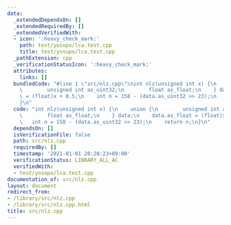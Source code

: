 ```yaml
---
data:
  _extendedDependsOn: []
  _extendedRequiredBy: []
  _extendedVerifiedWith:
  - icon: ':heavy_check_mark:'
    path: test/yosupo/lca.test.cpp
    title: test/yosupo/lca.test.cpp
  _pathExtension: cpp
  _verificationStatusIcon: ':heavy_check_mark:'
  attributes:
    links: []
  bundledCode: "#line 1 \"src/nlz.cpp\"\nint nlz(unsigned int x) {\n    union {\n\
    \        unsigned int as_uint32;\n        float as_float;\n    } data;\n    data.as_float\
    \ = (float)x + 0.5;\n    int n = 158 - (data.as_uint32 >> 23);\n    return n;\n\
    }\n"
  code: "int nlz(unsigned int x) {\n    union {\n        unsigned int as_uint32;\n\
    \        float as_float;\n    } data;\n    data.as_float = (float)x + 0.5;\n \
    \   int n = 158 - (data.as_uint32 >> 23);\n    return n;\n}\n"
  dependsOn: []
  isVerificationFile: false
  path: src/nlz.cpp
  requiredBy: []
  timestamp: '2021-01-01 20:28:23+09:00'
  verificationStatus: LIBRARY_ALL_AC
  verifiedWith:
  - test/yosupo/lca.test.cpp
documentation_of: src/nlz.cpp
layout: document
redirect_from:
- /library/src/nlz.cpp
- /library/src/nlz.cpp.html
title: src/nlz.cpp
---
```

